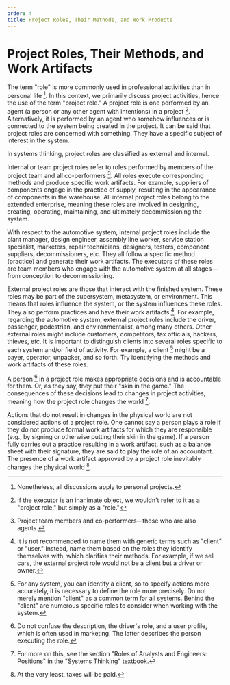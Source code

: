 ```yaml
---
order: 4
title: Project Roles, Their Methods, and Work Products
---
```


# Project Roles, Their Methods, and Work Artifacts

The term "role" is more commonly used in professional activities than in personal life [^1]. In this context, we primarily discuss project activities, hence the use of the term "project role." A project role is one performed by an agent (a person or any other agent with intentions) in a project [^2]. Alternatively, it is performed by an agent who somehow influences or is connected to the system being created in the project. It can be said that project roles are concerned with something. They have a specific subject of interest in the system.

In systems thinking, project roles are classified as external and internal.

Internal or team project roles refer to roles performed by members of the project team and all co-performers [^3]. All roles execute corresponding methods and produce specific work artifacts. For example, suppliers of components engage in the practice of supply, resulting in the appearance of components in the warehouse. All internal project roles belong to the extended enterprise, meaning these roles are involved in designing, creating, operating, maintaining, and ultimately decommissioning the system.

With respect to the automotive system, internal project roles include the plant manager, design engineer, assembly line worker, service station specialist, marketers, repair technicians, designers, testers, component suppliers, decommissioners, etc. They all follow a specific method (practice) and generate their work artifacts. The executors of these roles are team members who engage with the automotive system at all stages—from conception to decommissioning.

External project roles are those that interact with the finished system. These roles may be part of the supersystem, metasystem, or environment. This means that roles influence the system, or the system influences these roles. They also perform practices and have their work artifacts [^4]. For example, regarding the automotive system, external project roles include the driver, passenger, pedestrian, and environmentalist, among many others. Other external roles might include customers, competitors, tax officials, hackers, thieves, etc. It is important to distinguish clients into several roles specific to each system and/or field of activity. For example, a client [^5] might be a payer, operator, unpacker, and so forth. Try identifying the methods and work artifacts of these roles.

A person [^6] in a project role makes appropriate decisions and is accountable for them. Or, as they say, they put their "skin in the game." The consequences of these decisions lead to changes in project activities, meaning how the project role changes the world [^7].

Actions that do not result in changes in the physical world are not considered actions of a project role. One cannot say a person plays a role if they do not produce formal work artifacts for which they are responsible (e.g., by signing or otherwise putting their skin in the game). If a person fully carries out a practice resulting in a work artifact, such as a balance sheet with their signature, they are said to play the role of an accountant. The presence of a work artifact approved by a project role inevitably changes the physical world [^8].

[^1]: Nonetheless, all discussions apply to personal projects.
[^2]: If the executor is an inanimate object, we wouldn't refer to it as a "project role," but simply as a "role."
[^3]: Project team members and co-performers—those who are also agents.
[^4]: It is not recommended to name them with generic terms such as "client" or "user." Instead, name them based on the roles they identify themselves with, which clarifies their methods. For example, if we sell cars, the external project role would not be a client but a driver or owner.
[^5]: For any system, you can identify a client, so to specify actions more accurately, it is necessary to define the role more precisely. Do not merely mention "client" as a common term for all systems. Behind the "client" are numerous specific roles to consider when working with the system.
[^6]: Do not confuse the description, the driver's role, and a user profile, which is often used in marketing. The latter describes the person executing the role.
[^7]: For more on this, see the section "Roles of Analysts and Engineers: Positions" in the "Systems Thinking" textbook.
[^8]: At the very least, taxes will be paid.